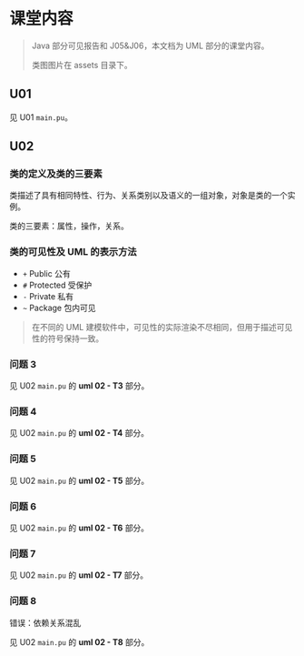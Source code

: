 # 课堂内容

> Java 部分可见报告和 J05&J06，本文档为 UML 部分的课堂内容。
>
> 类图图片在 assets 目录下。

## U01

见 U01 `main.pu`。

## U02

### 类的定义及类的三要素

类描述了具有相同特性、行为、关系类别以及语义的一组对象，对象是类的一个实例。

类的三要素：属性，操作，关系。

### 类的可见性及 UML 的表示方法

- `+` Public 公有
- `#` Protected 受保护
- `-` Private 私有
- `~` Package 包内可见

> 在不同的 UML 建模软件中，可见性的实际渲染不尽相同，但用于描述可见性的符号保持一致。

### 问题 3

见 U02 `main.pu` 的 **uml 02 - T3** 部分。

### 问题 4

见 U02 `main.pu` 的 **uml 02 - T4** 部分。

### 问题 5

见 U02 `main.pu` 的 **uml 02 - T5** 部分。

### 问题 6

见 U02 `main.pu` 的 **uml 02 - T6** 部分。

### 问题 7

见 U02 `main.pu` 的 **uml 02 - T7** 部分。

### 问题 8

错误：依赖关系混乱

见 U02 `main.pu` 的 **uml 02 - T8** 部分。
